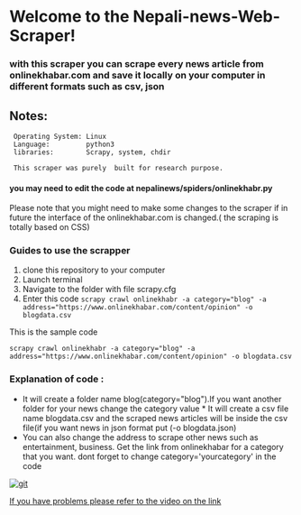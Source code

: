 # Welcome to the Nepali-news-Web-Scraper!

### with this scraper you can scrape every news article from onlinekhabar.com and save it locally on your computer in different formats such as csv, json

## Notes:
     Operating System: Linux
     Language:         python3
     libraries:        Scrapy, system, chdir   

     This scraper was purely  built for research purpose. 


#### you may need to edit the code at nepalinews/spiders/onlinekhabr.py


Please note that you might need to make some changes to the scraper 
if in future the interface of the onlinekhabar.com is 
changed.( the scraping is totally based on CSS)

### Guides to use the scrapper
 1. clone this repository to your computer
 2. Launch terminal
 3. Navigate to the folder with file scrapy.cfg
 4. Enter this code
 `scrapy crawl onlinekhabr -a category="blog" -a address="https://www.onlinekhabar.com/content/opinion" -o blogdata.csv`

 This is the sample code

 `scrapy crawl onlinekhabr -a category="blog" -a address="https://www.onlinekhabar.com/content/opinion" -o blogdata.csv`

 ### Explanation of code :  
   *  It will create a folder name blog(category="blog").If you want another folder for your news change the category value
    * It will create a csv file name blogdata.csv and the scraped news articles will be inside the csv file(if you want news in json  format put (-o blogdata.json)
   *  You can also change the address to scrape other news such as entertainment, business. Get the link from onlinekhabar for a category that you want. dont forget to change category='yourcategory' in the code


<a href="https://ibb.co/kMd7HG"><img src="https://preview.ibb.co/eJzsjw/git.png" alt="git" border="0" /></a>



[If you have problems please refer to the video on the link](https://www.youtube.com/watch?v=cBASLM-VOFg)
